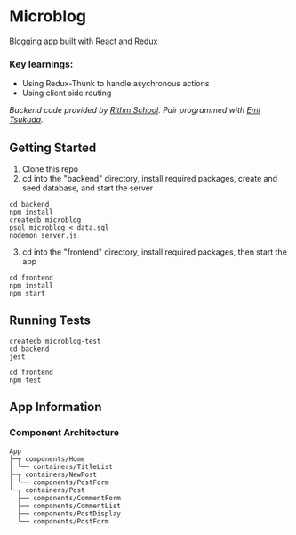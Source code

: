# Microblog

Blogging app built with React and Redux 

### Key learnings:
* Using Redux-Thunk to handle asychronous actions
* Using client side routing

_Backend code provided by [Rithm School](https://www.rithmschool.com/). Pair programmed with [Emi Tsukuda](https://github.com/emitamago)._

## Getting Started

1. Clone this repo
2. cd into the "backend" directory, install required packages, create and seed database, and start the server

```
cd backend
npm install
createdb microblog
psql microblog < data.sql
nodemon server.js 
```

3. cd into the "frontend" directory, install required packages, then start the app

```
cd frontend
npm install
npm start
```

## Running Tests
```
createdb microblog-test
cd backend
jest

cd frontend
npm test
```
## App Information

### Component Architecture
```
App
├─┬ components/Home
│ └── containers/TitleList
├─┬ containers/NewPost
│ └── components/PostForm
└─┬ containers/Post
  ├── components/CommentForm
  ├── components/CommentList
  ├── components/PostDisplay
  └── components/PostForm
```
